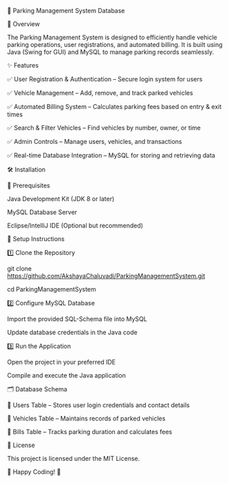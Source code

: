 🚗 Parking Management System Database

📌 Overview

The Parking Management System is designed to efficiently handle vehicle parking operations, user registrations, and automated billing. It is built using Java (Swing for GUI) and MySQL to manage parking records seamlessly.

✨ Features

✅ User Registration & Authentication – Secure login system for users

✅ Vehicle Management – Add, remove, and track parked vehicles

✅ Automated Billing System – Calculates parking fees based on entry & exit times

✅ Search & Filter Vehicles – Find vehicles by number, owner, or time

✅ Admin Controls – Manage users, vehicles, and transactions

✅ Real-time Database Integration – MySQL for storing and retrieving data

🛠️ Installation

🔹 Prerequisites

Java Development Kit (JDK 8 or later)

MySQL Database Server

Eclipse/IntelliJ IDE (Optional but recommended)

🔹 Setup Instructions

1️⃣ Clone the Repository

git clone https://github.com/AkshayaChaluvadi/ParkingManagementSystem.git

cd ParkingManagementSystem

2️⃣ Configure MySQL Database

Import the provided SQL-Schema file into MySQL

Update database credentials in the Java code

3️⃣ Run the Application

Open the project in your preferred IDE

Compile and execute the Java application

🗂️ Database Schema

📌 Users Table – Stores user login credentials and contact details

📌 Vehicles Table – Maintains records of parked vehicles

📌 Bills Table – Tracks parking duration and calculates fees

📜 License

This project is licensed under the MIT License.

🚀 Happy Coding! 🚀
